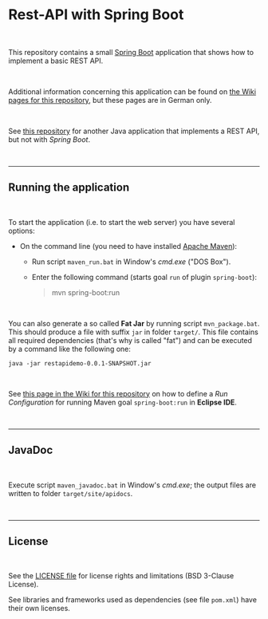 # Rest-API with Spring Boot #

<br>

This repository contains a small [Spring Boot](https://spring.io/projects/spring-boot) application that shows how to implement a basic REST API.

<br>

Additional information concerning this application can be found on [the Wiki pages for this repository](https://github.com/MDecker-MobileComputing/Java_RestApi_SpringBoot/wiki), but these pages are in German only.

<br>

See [this repository](https://github.com/MDecker-MobileComputing/Java_RestAPI_BmiBerechnung/) for another Java application that implements a REST API, but not with *Spring Boot*. 

<br>

----

## Running the application ##

<br>

To start the application (i.e. to start the web server) you have several options:

* On the command line (you need to have installed [Apache Maven](https://maven.apache.org/index.html)):

     * Run script `maven_run.bat` in Window's *cmd.exe* ("DOS Box").

     * Enter the following command (starts goal `run` of plugin `spring-boot`):
       > mvn spring-boot:run
  <br>
  
You can also generate a so called **Fat Jar** by running script `mvn_package.bat`. 
This should produce a file with suffix `jar` in folder `target/`.
This file contains all required dependencies (that's why is called "fat") and can be executed by a command like the following one:

    java -jar restapidemo-0.0.1-SNAPSHOT.jar

<br>

See [this page in the Wiki for this repository](https://github.com/MDecker-MobileComputing/Java_RestApi_SpringBoot/wiki/Maven-in-Eclipse)
on how to define a *Run Configuration* for running Maven goal `spring-boot:run` in **Eclipse IDE**.

<br>      

----

## JavaDoc ##

<br>

Execute script `maven_javadoc.bat` in Window's *cmd.exe*; the output files are written to folder `target/site/apidocs`.
	 
<br>

----

## License ##

<br>

See the [LICENSE file](LICENSE.md) for license rights and limitations (BSD 3-Clause License).

See libraries and frameworks used as dependencies (see file `pom.xml`) have their own licenses.

<br>
